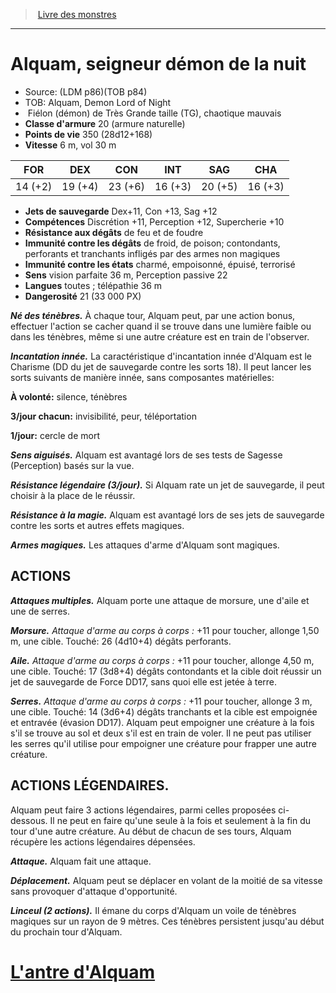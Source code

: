 ﻿> [Livre des monstres](tome_of_beasts.md)

---

# Alquam, seigneur démon de la nuit

- Source: (LDM p86)(TOB p84)
- TOB: Alquam, Demon Lord of Night
-  Fiélon (démon) de Très Grande taille (TG), chaotique mauvais
- **Classe d'armure** 20 (armure naturelle)
- **Points de vie** 350 (28d12+168)
- **Vitesse** 6 m, vol 30 m

|FOR|DEX|CON|INT|SAG|CHA|
|---|---|---|---|---|---|
|14 (+2)|19 (+4)|23 (+6)|16 (+3)|20 (+5)|16 (+3)|

- **Jets de sauvegarde** Dex+11, Con +13, Sag +12
- **Compétences** Discrétion +11, Perception +12, Supercherie +10
- **Résistance aux dégâts** de feu et de foudre
- **Immunité contre les dégâts** de froid, de poison; contondants, perforants et tranchants infligés par des armes non magiques
- **Immunité contre les états** charmé, empoisonné, épuisé, terrorisé
- **Sens** vision parfaite 36 m, Perception passive 22
- **Langues** toutes ; télépathie 36 m
- **Dangerosité** 21 (33 000 PX)

**_Né des ténèbres._** À chaque tour, Alquam peut, par une action bonus, effectuer l'action se cacher quand il se trouve dans une lumière faible ou dans les ténèbres, même si une autre créature est en train de l'observer.

**_Incantation innée._** La caractéristique d'incantation innée d'Alquam est le Charisme (DD du jet de sauvegarde contre les sorts 18). Il peut lancer les sorts suivants de manière innée, sans composantes matérielles:

**À volonté:** silence, ténèbres

**3/jour chacun:** invisibilité, peur, téléportation

**1/jour:** cercle de mort

**_Sens aiguisés._** Alquam est avantagé lors de ses tests de Sagesse (Perception) basés sur la vue.

**_Résistance légendaire (3/jour)._** Si Alquam rate un jet de sauvegarde, il peut choisir à la place de le réussir.

**_Résistance à la magie._** Alquam est avantagé lors de ses jets de sauvegarde contre les sorts et autres effets magiques.

**_Armes magiques._** Les attaques d'arme d'Alquam sont magiques.

## ACTIONS

**_Attaques multiples._** Alquam porte une attaque de morsure, une d'aile et une de serres.

**_Morsure._** _Attaque d'arme au corps à corps :_
+11 pour toucher, allonge 1,50 m, une cible. Touché: 26 (4d10+4) dégâts perforants.

**_Aile._** _Attaque d'arme au corps à corps :_
+11 pour toucher, allonge 4,50 m, une cible. Touché: 17 (3d8+4) dégâts contondants et la cible doit réussir un jet de sauvegarde de Force DD17, sans quoi elle est jetée à terre.

**_Serres._** _Attaque d'arme au corps à corps :_ +11 pour toucher, allonge 3 m, une cible. Touché: 14 (3d6+4) dégâts tranchants et la cible est empoignée et entravée (évasion DD17). Alquam peut empoigner une créature à la fois s'il se trouve au sol et deux s'il est en train de voler. Il ne peut pas utiliser les serres qu'il utilise pour empoigner une créature pour frapper une autre créature.

## ACTIONS LÉGENDAIRES.

Alquam peut faire 3 actions légendaires, parmi celles proposées ci- dessous. Il ne peut en faire qu'une seule à la fois et seulement à la fin du tour d'une autre créature. Au début de chacun de ses tours, Alquam récupère les actions légendaires dépensées.

**_Attaque._** Alquam fait une attaque.

**_Déplacement._** Alquam peut se déplacer en volant de la moitié de sa vitesse sans provoquer d'attaque d'opportunité.

**_Linceul (2 actions)._** Il émane du corps d'Alquam un voile de ténèbres magiques sur un rayon de 9 mètres. Ces ténèbres persistent jusqu'au début du prochain tour d'Alquam.

# [L'antre d'Alquam](tome_of_beasts_lantre_dalquam.md)

